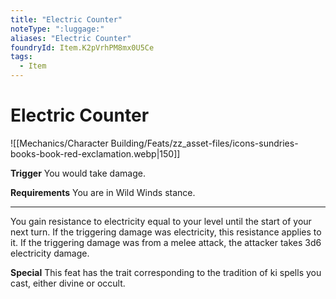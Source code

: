 ```yaml
---
title: "Electric Counter"
noteType: ":luggage:"
aliases: "Electric Counter"
foundryId: Item.K2pVrhPM8mx0U5Ce
tags:
  - Item
---
```


# Electric Counter
![[Mechanics/Character Building/Feats/zz_asset-files/icons-sundries-books-book-red-exclamation.webp|150]]

**Trigger** You would take damage.

**Requirements** You are in Wild Winds stance.

* * *

You gain resistance to electricity equal to your level until the start of your next turn. If the triggering damage was electricity, this resistance applies to it. If the triggering damage was from a melee attack, the attacker takes 3d6 electricity damage.

**Special** This feat has the trait corresponding to the tradition of ki spells you cast, either divine or occult.
